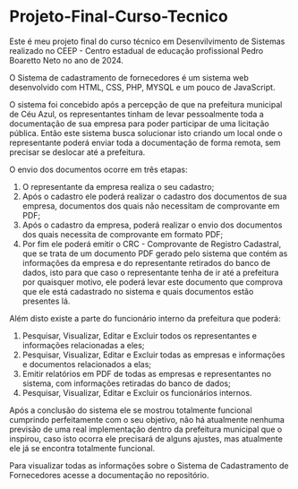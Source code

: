 # Projeto-Final-Curso-Tecnico
Este é meu projeto final do curso técnico em Desenvilvimento de Sistemas realizado no CEEP - Centro estadual de educação profissional Pedro Boaretto Neto no ano de 2024.

O Sistema de cadastramento de fornecedores é um sistema web desenvolvido com HTML, CSS, PHP, MYSQL e um pouco de JavaScript.

O sistema foi concebido após a percepção de que na prefeitura municipal de Céu Azul, os representantes tinham de levar pessoalmente toda a documentação de sua empresa para poder participar de uma licitação pública. Então este sistema busca solucionar isto criando um local onde o representante poderá enviar toda a documentação de forma remota, sem precisar se deslocar até a prefeitura.

O envio dos documentos ocorre em três etapas:
1) O representante da empresa realiza o seu cadastro;
2) Após o cadastro ele poderá realizar o cadastro dos documentos de sua empresa, documentos dos quais não necessitam de comprovante em PDF;
3) Após o cadastro da empresa, poderá realizar o envio dos documentos dos quais necessita de comprovante em formato PDF;
4) Por fim ele poderá emitir o CRC - Comprovante de Registro Cadastral, que se trata de um documento PDF gerado pelo sistema que contém as informações da empresa e do representante retirados do banco de dados, isto para que caso o representante tenha de ir até a prefeitura por quaisquer motivo, ele poderá levar este documento que comprova que ele está cadastrado no sistema e quais documentos estão presentes lá.

Além disto existe a parte do funcionário interno da prefeitura que poderá:
1) Pesquisar, Visualizar, Editar e Excluir todos os representantes e informações relacionadas a eles;
2) Pesquisar, Visualizar, Editar e Excluir todas as empresas e informações e documentos relacionados a elas;
3) Emitir relatórios em PDF de todas as empresas e representantes no sistema, com informações retiradas do banco de dados;
4) Pesquisar, Visualizar, Editar e Excluir os funcionários internos.

Após a conclusão do sistema ele se mostrou totalmente funcional cumprindo perfeitamente com o seu objetivo, não há atualmente nenhuma previsão de uma real implementação dentro da prefeitura municipal que o inspirou, caso isto ocorra ele precisará de alguns ajustes, mas atualmente ele já se encontra totalmente funcional.

Para visualizar todas as informações sobre o Sistema de Cadastramento de Fornecedores acesse a documentação no repositório.
